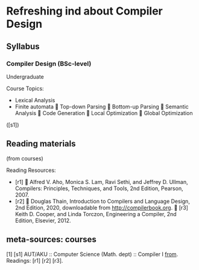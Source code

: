# Refreshing ind about Compiler Design

## Syllabus
### Compiler Design (BSc-level)
Undergraduate

Course Topics:
* Lexical Analysis
* Finite automata
 Top-down Parsing
 Bottom-up Parsing
 Semantic Analysis
 Code Generation
 Local Optimization
 Global Optimization




([s1])

## Reading materials
(from courses)

Reading Resources:
* [r1]  Alfred V. Aho, Monica S. Lam, Ravi Sethi, and Jeffrey D. Ullman, Compilers: Principles,
Techniques, and Tools, 2nd Edition, Pearson, 2007.
* [r2]  Douglas Thain, Introduction to Compilers and Language Design,
2nd Edition, 2020, downloadable from http://compilerbook.org.
 [r3] Keith D. Cooper, and Linda Torczon, Engineering a Compiler, 2nd Edition, Elsevier, 2012.



## meta-sources: courses
[1]  [s1] AUT/AKU :: Computer Science (Math. dept) :: Compiler I   [from](https://math.aut.ac.ir/files/math/files/Bsc/ComputerSciences/Program_in_English/Compiler.pdf).
Readings: [r1] [r2] [r3].
